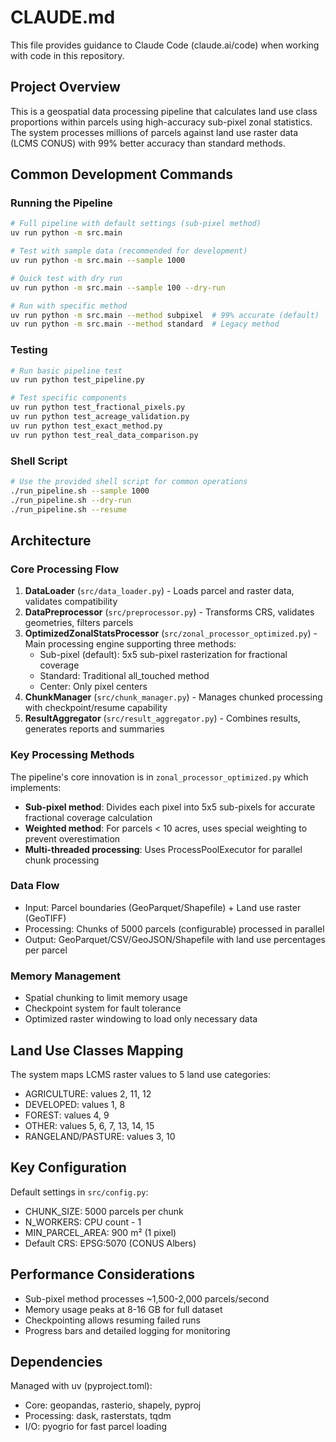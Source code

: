 # CLAUDE.md

This file provides guidance to Claude Code (claude.ai/code) when working with code in this repository.

## Project Overview

This is a geospatial data processing pipeline that calculates land use class proportions within parcels using high-accuracy sub-pixel zonal statistics. The system processes millions of parcels against land use raster data (LCMS CONUS) with 99% better accuracy than standard methods.

## Common Development Commands

### Running the Pipeline
```bash
# Full pipeline with default settings (sub-pixel method)
uv run python -m src.main

# Test with sample data (recommended for development)
uv run python -m src.main --sample 1000

# Quick test with dry run
uv run python -m src.main --sample 100 --dry-run

# Run with specific method
uv run python -m src.main --method subpixel  # 99% accurate (default)
uv run python -m src.main --method standard  # Legacy method
```

### Testing
```bash
# Run basic pipeline test
uv run python test_pipeline.py

# Test specific components
uv run python test_fractional_pixels.py
uv run python test_acreage_validation.py
uv run python test_exact_method.py
uv run python test_real_data_comparison.py
```

### Shell Script
```bash
# Use the provided shell script for common operations
./run_pipeline.sh --sample 1000
./run_pipeline.sh --dry-run
./run_pipeline.sh --resume
```

## Architecture

### Core Processing Flow
1. **DataLoader** (`src/data_loader.py`) - Loads parcel and raster data, validates compatibility
2. **DataPreprocessor** (`src/preprocessor.py`) - Transforms CRS, validates geometries, filters parcels
3. **OptimizedZonalStatsProcessor** (`src/zonal_processor_optimized.py`) - Main processing engine supporting three methods:
   - Sub-pixel (default): 5x5 sub-pixel rasterization for fractional coverage
   - Standard: Traditional all_touched method
   - Center: Only pixel centers
4. **ChunkManager** (`src/chunk_manager.py`) - Manages chunked processing with checkpoint/resume capability
5. **ResultAggregator** (`src/result_aggregator.py`) - Combines results, generates reports and summaries

### Key Processing Methods

The pipeline's core innovation is in `zonal_processor_optimized.py` which implements:
- **Sub-pixel method**: Divides each pixel into 5x5 sub-pixels for accurate fractional coverage calculation
- **Weighted method**: For parcels < 10 acres, uses special weighting to prevent overestimation
- **Multi-threaded processing**: Uses ProcessPoolExecutor for parallel chunk processing

### Data Flow
- Input: Parcel boundaries (GeoParquet/Shapefile) + Land use raster (GeoTIFF)
- Processing: Chunks of 5000 parcels (configurable) processed in parallel
- Output: GeoParquet/CSV/GeoJSON/Shapefile with land use percentages per parcel

### Memory Management
- Spatial chunking to limit memory usage
- Checkpoint system for fault tolerance
- Optimized raster windowing to load only necessary data

## Land Use Classes Mapping

The system maps LCMS raster values to 5 land use categories:
- AGRICULTURE: values 2, 11, 12
- DEVELOPED: values 1, 8
- FOREST: values 4, 9
- OTHER: values 5, 6, 7, 13, 14, 15
- RANGELAND/PASTURE: values 3, 10

## Key Configuration

Default settings in `src/config.py`:
- CHUNK_SIZE: 5000 parcels per chunk
- N_WORKERS: CPU count - 1
- MIN_PARCEL_AREA: 900 m² (1 pixel)
- Default CRS: EPSG:5070 (CONUS Albers)

## Performance Considerations

- Sub-pixel method processes ~1,500-2,000 parcels/second
- Memory usage peaks at 8-16 GB for full dataset
- Checkpointing allows resuming failed runs
- Progress bars and detailed logging for monitoring

## Dependencies

Managed with uv (pyproject.toml):
- Core: geopandas, rasterio, shapely, pyproj
- Processing: dask, rasterstats, tqdm
- I/O: pyogrio for fast parcel loading